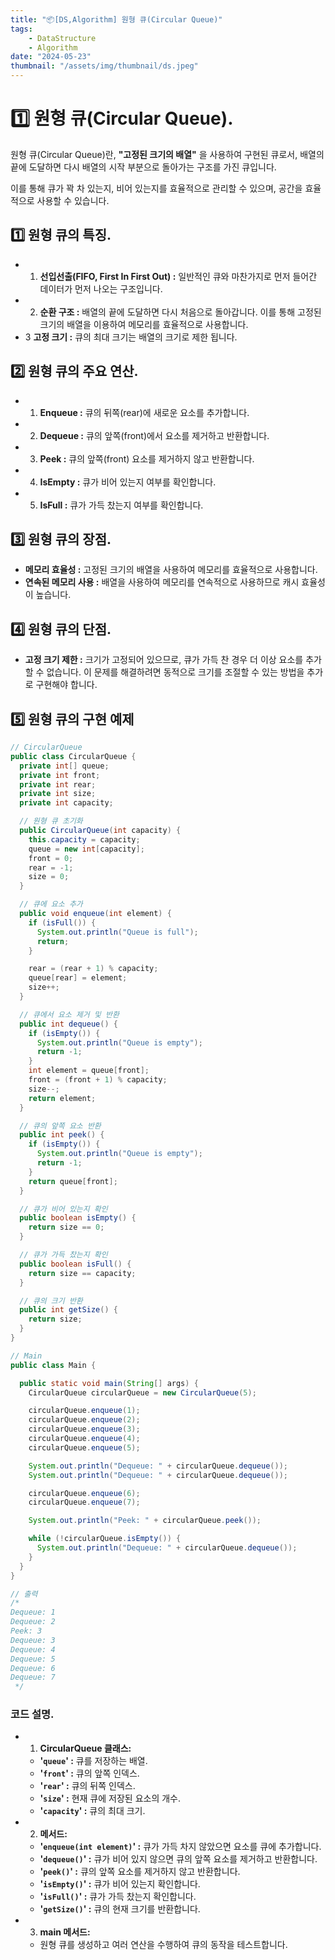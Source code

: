 ```yaml
---
title: "📦[DS,Algorithm] 원형 큐(Circular Queue)"
tags:
    - DataStructure
    - Algorithm
date: "2024-05-23"
thumbnail: "/assets/img/thumbnail/ds.jpeg"
---
```


# 1️⃣ 원형 큐(Circular Queue).

원형 큐(Circular Queue)란, **"고정된 크기의 배열"** 을 사용하여 구현된 큐로서, 배열의 끝에 도달하면 다시 배열의 시작 부분으로 돌아가는 구조를 가진 큐입니다.

이를 통해 큐가 꽉 차 있는지, 비어 있는지를 효율적으로 관리할 수 있으며, 공간을 효율적으로 사용할 수 있습니다.

## 1️⃣ 원형 큐의 특징.
- 1. **선입선출(FIFO, First In First Out) :** 일반적인 큐와 마찬가지로 먼저 들어간 데이터가 먼저 나오는 구조입니다.
- 2. **순환 구조 :** 배열의 끝에 도달하면 다시 처음으로 돌아갑니다. 이를 통해 고정된 크기의 배열을 이용하여 메모리를 효율적으로 사용합니다.
- 3 **고정 크기 :** 큐의 최대 크기는 배열의 크기로 제한 됩니다.

## 2️⃣ 원형 큐의 주요 연산.
- 1. **Enqueue :** 큐의 뒤쪽(rear)에 새로운 요소를 추가합니다.
- 2. **Dequeue :** 큐의 앞쪽(front)에서 요소를 제거하고 반환합니다.
- 3. **Peek :** 큐의 앞쪽(front) 요소를 제거하지 않고 반환합니다.
- 4. **IsEmpty :** 큐가 비어 있는지 여부를 확인합니다.
- 5. **IsFull :** 큐가 가득 찼는지 여부를 확인합니다.

## 3️⃣ 원형 큐의 장점.
- **메모리 효율성 :** 고정된 크기의 배열을 사용하여 메모리를 효율적으로 사용합니다.
- **연속된 메모리 사용 :** 배열을 사용하여 메모리를 연속적으로 사용하므로 캐시 효율성이 높습니다.

## 4️⃣ 원형 큐의 단점.
- **고정 크기 제한 :** 크기가 고정되어 있으므로, 큐가 가득 찬 경우 더 이상 요소를 추가할 수 없습니다. 이 문제를 해결하려면 동적으로 크기를 조절할 수 있는 방법을 추가로 구현해야 합니다.

## 5️⃣ 원형 큐의 구현 예제

```java
// CircularQueue
public class CircularQueue {
  private int[] queue;
  private int front;
  private int rear;
  private int size;
  private int capacity;

  // 원형 큐 초기화
  public CircularQueue(int capacity) {
    this.capacity = capacity;
    queue = new int[capacity];
    front = 0;
    rear = -1;
    size = 0;
  }

  // 큐에 요소 추가
  public void enqueue(int element) {
    if (isFull()) {
      System.out.println("Queue is full");
      return;
    }

    rear = (rear + 1) % capacity;
    queue[rear] = element;
    size++;
  }

  // 큐에서 요소 제거 및 반환
  public int dequeue() {
    if (isEmpty()) {
      System.out.println("Queue is empty");
      return -1;
    }
    int element = queue[front];
    front = (front + 1) % capacity;
    size--;
    return element;
  }

  // 큐의 앞쪽 요소 반환
  public int peek() {
    if (isEmpty()) {
      System.out.println("Queue is empty");
      return -1;
    }
    return queue[front];
  }

  // 큐가 비어 있는지 확인
  public boolean isEmpty() {
    return size == 0;
  }

  // 큐가 가득 찼는지 확인
  public boolean isFull() {
    return size == capacity;
  }

  // 큐의 크기 반환
  public int getSize() {
    return size;
  }
}

// Main
public class Main {

  public static void main(String[] args) {
    CircularQueue circularQueue = new CircularQueue(5);

    circularQueue.enqueue(1);
    circularQueue.enqueue(2);
    circularQueue.enqueue(3);
    circularQueue.enqueue(4);
    circularQueue.enqueue(5);

    System.out.println("Dequeue: " + circularQueue.dequeue());
    System.out.println("Dequeue: " + circularQueue.dequeue());

    circularQueue.enqueue(6);
    circularQueue.enqueue(7);

    System.out.println("Peek: " + circularQueue.peek());

    while (!circularQueue.isEmpty()) {
      System.out.println("Dequeue: " + circularQueue.dequeue());
    }
  }
}

// 출력
/*
Dequeue: 1
Dequeue: 2
Peek: 3
Dequeue: 3
Dequeue: 4
Dequeue: 5
Dequeue: 6
Dequeue: 7
 */
```

### 코드 설명.

- 1. **CircularQueue 클래스:**
    - **'`queue`' :** 큐를 저장하는 배열.
    - **'`front`' :** 큐의 앞쪽 인덱스.
    - **'`rear`' :** 큐의 뒤쪽 인덱스.
    - **'`size`' :** 현재 큐에 저장된 요소의 개수.
    - **'`capacity`' :** 큐의 최대 크기.

- 2. **메서드:**
    - **'`enqueue(int element)`' :** 큐가 가득 차지 않았으면 요소를 큐에 추가합니다.
    - **'`dequeue()`' :** 큐가 비어 있지 않으면 큐의 앞쪽 요소를 제거하고 반환합니다.
    - **'`peek()`' :** 큐의 앞쪽 요소를 제거하지 않고 반환합니다.
    - **'`isEmpty()`' :** 큐가 비어 있는지 확인합니다.
    - **'`isFull()`' :** 큐가 가득 찼는지 확인합니다.
    - **'`getSize()`' :** 큐의 현재 크기를 반환합니다.

- 3. **main 메서드:**
    - 원형 큐를 생성하고 여러 연산을 수행하여 큐의 동작을 테스트합니다.
